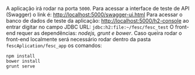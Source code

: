 A aplicação irá rodar na porta `5000`.
Para acessar a interface de teste de API (Swagger) o link é: <http://localhost:5000/swagger-ui.html>
Para acessar o banco de dados de teste da aplicação: 
<http://localhost:5000/h2-console> ao entrar digitar no campo JDBC URL: `jdbc:h2:file:~/fesc/fesc_test`
O front-end requer as dependências: *nodejs, grunt e bower*.
Caso queira rodar o front-end localmente será necessário rodar dentro da pasta `fescAplication/fesc_app` os comandos:
```
npm install
bower install
grunt serve
```
